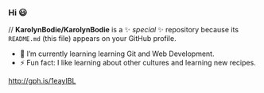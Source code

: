 ### Hi 😃


// **KarolynBodie/KarolynBodie** is a ✨ _special_ ✨ repository because its `README.md` (this file) appears on your GitHub profile.


- 🌱 I’m currently learning learning Git and Web Development.
- ⚡ Fun fact: I like learning about other cultures and learning new recipes.

http://gph.is/1eayIBL

<!doctype html>

<html lang="en">
  
<head>
  
  <title>Helloooo</title>
 

</head>

<body>
  
  <!-- your content here... -->
  <script src="js/scripts.js"></script>
</body>
</html>




